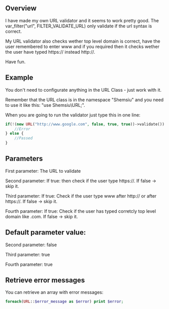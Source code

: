 ## Overview

I have made my own URL validator and it seems to work pretty good. The var_filter("url", FILTER_VALIDATE_URL) only validate if the url syntax is correct.

My URL validator also checks wether top level domain is correct, have the user remembered to enter www and if you required then it checks wether the user have typed https:// instead http://.

Have fun.

## Example
You don't need to configurate anything in the URL Class - just work with it.

Remember that the URL class is in the namespace "Shemsiu" and you need to use it like this: "use Shemsiu\URL;".


When you are going to run the validator just type this in one line:

```php
if(!(new URL("http://www.google.com", false, true, true))->validate()) {
	//Error
} else {
	//Passed
}
```

## Parameters
First parameter: The URL to validate

Second parameter: If true: then check if the user type https://. If false -> skip it.

Third parameter: If true: Check if the user type www after http:// or after https://. If false -> skip it.

Fourth parameter: If true: Check if the user has typed corretcly top level domain like .com. If false -> skip it.


## Default parameter value:

Second parameter: false

Third parameter: true

Fourth parameter: true


## Retrieve error messages

You can retrieve an array with error messages:
```php
foreach(URL::$error_message as $error) print $error;
```